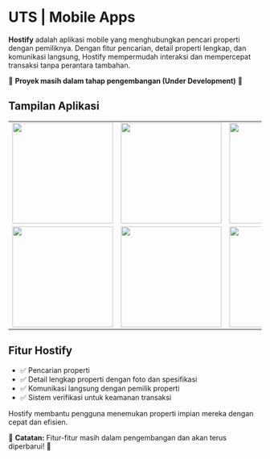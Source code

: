 # UTS | Mobile Apps  

**Hostify** adalah aplikasi mobile yang menghubungkan pencari properti dengan pemiliknya. Dengan fitur pencarian, detail properti lengkap, dan komunikasi langsung, Hostify mempermudah interaksi dan mempercepat transaksi tanpa perantara tambahan.  

🚧 **Proyek masih dalam tahap pengembangan (Under Development)** 🚧  

## Tampilan Aplikasi  

<div align="center">  
  <table>  
    <tr>  
      <td><img src="https://i.ibb.co/N2DyDD6L/starup.jpg" width="200"></td>  
      <td><img src="https://i.ibb.co/8Db0KWyb/daftar.jpg" width="200"></td>  
      <td><img src="https://i.ibb.co/mVgQRLnt/login.jpg" width="200"></td>  
    </tr>  
    <tr>  
      <td><img src="https://i.ibb.co/4ZThSr8m/home.jpg" width="200"></td>  
      <td><img src="https://i.ibb.co/yKDh12P/search.jpg" width="200"></td>  
      <td><img src="https://i.ibb.co/CpzSQV0V/wishlist.jpg" width="200"></td>  
    </tr>  
  </table>  
</div>  

## Fitur Hostify  
- ✅ Pencarian properti
- ✅ Detail lengkap properti dengan foto dan spesifikasi  
- ✅ Komunikasi langsung dengan pemilik properti
- ✅ Sistem verifikasi untuk keamanan transaksi  

Hostify membantu pengguna menemukan properti impian mereka dengan cepat dan efisien.  

📌 **Catatan:** Fitur-fitur masih dalam pengembangan dan akan terus diperbarui! 🚀  
